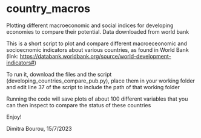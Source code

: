 # country_macros
Plotting different macroeconomic and social indices for developing economies to compare their potential. Data downloaded from world bank


This is a short script to plot and compare different macroeceonomic and socioecnomic indicators about various countries, as found in World Bank
(link: https://databank.worldbank.org/source/world-development-indicators#)


To run it, download the files and the script (developing_countries_compare_pub.py), place them in your working folder and edit line 37 of the script to include the path of that working folder

Running the code will save plots of about 100 different variables that you can then inspect to compare the status of these countries

Enjoy!

Dimitra Bourou, 15/7/2023
